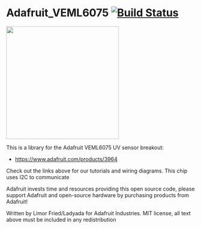# Adafruit_VEML6075 [![Build Status](https://travis-ci.com/adafruit/Adafruit_VEML6075.svg?branch=master)](https://travis-ci.com/adafruit/Adafruit_VEML6075)

<img src="https://cdn-shop.adafruit.com/970x728/3964-00.jpg" height="300"/>

This is a library for the Adafruit VEML6075 UV sensor breakout:
  * https://www.adafruit.com/products/3964
 
Check out the links above for our tutorials and wiring diagrams. This chip uses I2C to communicate

Adafruit invests time and resources providing this open source code, please support Adafruit and open-source hardware by purchasing products from Adafruit!

Written by Limor Fried/Ladyada for Adafruit Industries.
MIT license, all text above must be included in any redistribution
